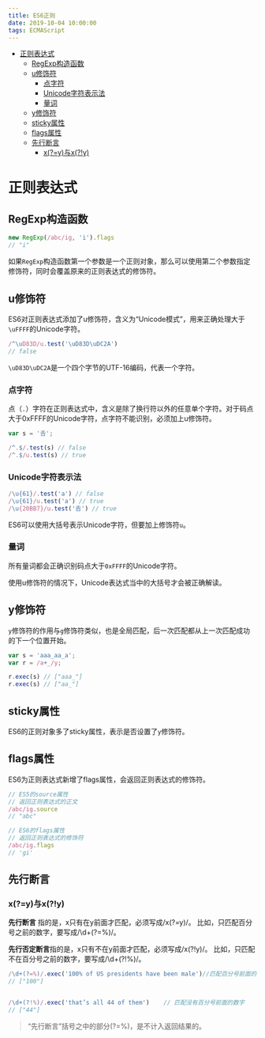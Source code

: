 ```yaml
---
title: ES6正则
date: 2019-10-04 10:00:00
tags: ECMAScript
---
```


<!-- @import "[TOC]" {cmd="toc" depthFrom=1 depthTo=6 orderedList=false} -->
<!-- code_chunk_output -->

- [正则表达式](#正则表达式)
  - [RegExp构造函数](#regexp构造函数)
  - [u修饰符](#u修饰符)
    - [点字符](#点字符)
    - [Unicode字符表示法](#unicode字符表示法)
    - [量词](#量词)
  - [y修饰符](#y修饰符)
  - [sticky属性](#sticky属性)
  - [flags属性](#flags属性)
  - [先行断言](#先行断言)
    - [x(?=y)与x(?!y)](#xy与xy)

<!-- /code_chunk_output -->

# 正则表达式

## RegExp构造函数

```js
new RegExp(/abc/ig, 'i').flags
// "i"
```

如果`RegExp`构造函数第一个参数是一个正则对象，那么可以使用第二个参数指定修饰符，同时会覆盖原来的正则表达式的修饰符。

## u修饰符

ES6对正则表达式添加了u修饰符，含义为“Unicode模式”，用来正确处理大于`\uFFFF`的Unicode字符。

```js
/^\uD83D/u.test('\uD83D\uDC2A')
// false
```

`\uD83D\uDC2A`是一个四个字节的UTF-16编码，代表一个字符。

### 点字符

点（`.`）字符在正则表达式中，含义是除了换行符以外的任意单个字符。对于码点大于0xFFFF的Unicode字符，点字符不能识别，必须加上u修饰符。

```js
var s = '𠮷';

/^.$/.test(s) // false
/^.$/u.test(s) // true
```

### Unicode字符表示法

```js
/\u{61}/.test('a') // false
/\u{61}/u.test('a') // true
/\u{20BB7}/u.test('𠮷') // true
```

ES6可以使用大括号表示Unicode字符，但要加上修饰符`u`。

### 量词

所有量词都会正确识别码点大于`0xFFFF`的Unicode字符。

使用u修饰符的情况下，Unicode表达式当中的大括号才会被正确解读。

## y修饰符

`y`修饰符的作用与`g`修饰符类似，也是全局匹配，后一次匹配都从上一次匹配成功的下一个位置开始。

```js
var s = 'aaa_aa_a';
var r = /a+_/y;

r.exec(s) // ["aaa_"]
r.exec(s) // ["aa_"]
```

## sticky属性

ES6的正则对象多了sticky属性，表示是否设置了`y`修饰符。

## flags属性

ES6为正则表达式新增了flags属性，会返回正则表达式的修饰符。

```js
// ES5的source属性
// 返回正则表达式的正文
/abc/ig.source
// "abc"

// ES6的flags属性
// 返回正则表达式的修饰符
/abc/ig.flags
// 'gi'
```

## 先行断言

### x(?=y)与x(?!y)

**先行断言** 指的是，x只有在y前面才匹配，必须写成/x(?=y)/。
比如，只匹配百分号之前的数字，要写成/\d+(?=%)/。

**先行否定断言**指的是，x只有不在y前面才匹配，必须写成/x(?!y)/。
比如，只匹配不在百分号之前的数字，要写成/\d+(?!%)/。

```js
/\d+(?=%)/.exec('100% of US presidents have been male')//匹配百分号前面的数字
// ["100"]


/\d+(?!%)/.exec('that’s all 44 of them')    // 匹配没有百分号前面的数字
// ["44"]
```

> “先行断言”括号之中的部分(?=%)，是不计入返回结果的。